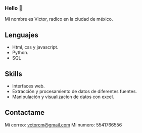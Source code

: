 ### Hello 👋

Mi nombre es Victor, radico en la ciudad de méxico.

## Lenguajes
* Html, css y javascript.
* Python.
* SQL


## Skills
* Interfaces web.
* Extracción y procesamiento de datos de diferentes fuentes.
* Manipulación y visualizacíon de datos con excel.

## Contactame
Mi correo:  vctorcm@gmail.com
Mi numero:  5541766556


<!--
**VCTORCODE/VCTORCODE** is a ✨ _special_ ✨ repository because its `README.md` (this file) appears on your GitHub profile.

Here are some ideas to get you started:

- 🔭 I’m currently working on ...
- 🌱 I’m currently learning ...
- 👯 I’m looking to collaborate on ...
- 🤔 I’m looking for help with ...
- 💬 Ask me about ...
- 📫 How to reach me: ...
- 😄 Pronouns: ...
- ⚡ Fun fact: ...
-->
